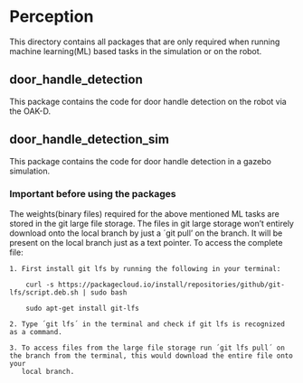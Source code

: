 # Perception

This directory contains all packages that are only required when running machine learning(ML) based tasks in the simulation or on the robot.

## door_handle_detection

This package contains the code for door handle detection on the robot via the OAK-D.


## door_handle_detection_sim

This package contains the code for door handle detection in a gazebo simulation.


### Important before using the packages

The weights(binary files) required for the above mentioned ML tasks are stored in the git large file storage. The files in git large storage won’t entirely download onto the local branch by just a ´git pull’ on the branch. It will be present on the local branch just as a text pointer. To access the complete file:

    1. First install git lfs by running the following in your terminal:

        curl -s https://packagecloud.io/install/repositories/github/git-lfs/script.deb.sh | sudo bash

        sudo apt-get install git-lfs 

    2. Type ´git lfs´ in the terminal and check if git lfs is recognized as a command.

    3. To access files from the large file storage run ´git lfs pull´ on the branch from the terminal, this would download the entire file onto your   
       local branch. 